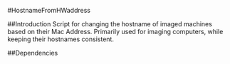 #HostnameFromHWaddress

##Introduction
Script for changing the hostname of imaged machines based on their Mac Address.
Primarily used for imaging computers, while keeping their hostnames consistent.

##Dependencies


